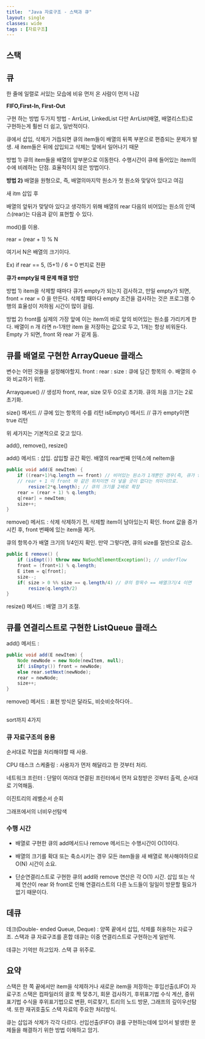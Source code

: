 ```yaml
---
title:  "Java 자료구조 - 스택과 큐"
layout: single
classes: wide
tags : [자료구조]
---
```

## 스택


## 큐
한 줄에 일렬로 서있는 모습에 비유
먼저 온 사람이 먼저 나감

**FIFO,First-In, First-Out**

구현 하는 방법
두가지 방법 - ArrList, LinkedList
다만 ArrList(배열, 배열리스트)로 구현하는게 훨씬 더 쉽고, 일반적이다.

큐에서 삽입, 삭제가 거듭되면 큐의 item들이 배열의 뒤쪽 부분으로 편증되는
문제가 발생.
새 item들은 뒤에 삽입되고 삭제는 앞에서 일어나기 때문

방법 1)
큐의 item들을 배열의 앞부분으로 이동한다.
수행시간이 큐에 들어있는 item의 수에 비례하는 단점.
효율적이지 않은 방법이다.

**방법 2)**
배열을 원형으로, 즉, 배열의마지막 원소가 첫 원소와 맞닿아 있다고 여김

새 itm 삽입 후

배열의 앞뒤가 맞닿아 있다고 생각하기 위해
배열의 rear 다음의 비어있는 원소의 인덱스(rear)는
다음과 같이 표현할 수 있다.

mod()를 이용.

rear = (rear + 1) % N

여기서 N은 배열의 크기이다.

Ex) if rear == 5, (5+1) / 6 = 0 번지로 전환

**큐가 empty일 때 문제 해결 방안**

방법 1)
item을 삭제할 때마다 큐가 empty가 되는지 검사하고,
만일 empty가 되면, front = rear = 0 을 만든다.
삭제할 때마다 empty 조건을 검사하는 것은 프로그램 수행의 효율성이 저하됨
시간이 많이 걸림.


방법 2)
front를 실제의 가장 앞에 이는 item의 바로 앞의 비어있는 원소를
가리키게 한다.
배열이 n 개 라면 n-1개만 item 을 저장하는 값으로 두고,
1개는 항상 비워둔다.
Empty 가 되면, front 와 rear 가 같게 둠.

## 큐를 배열로 구현한 ArrayQueue 클래스

변수는 어떤 것들을 설정해야할지.
front : 
rear : 
size : 큐에 담긴 항목의 수. 배열의 수와 비교하기 위함.

Arrayqueue() // 생성자
front, rear, size 모두 0으로 초기화.
큐의 처음 크기는 2로 초기화.

size() 메서드 // 큐에 있는 항목의 수를 리턴
isEmpty() 메서드 // 큐가 empty이면 true 리턴

위 세가지는 기본적으로 갖고 있다.

add(), remove(), resize()

add() 메서드 : 삽입.
삽입할 공간 확인.
배열의 rear번째 인덱스에 neItem을

```java
public void add(E newItem) {
    if ((rear+1)%q.length == front) // 비어있는 원소가 1개뿐인 경우(즉, 큐가 full인 경우)
    // rear + 1 이 front 와 같은 위치이면 더 넣을 곳이 없다는 의미이므로.
        resize(2*q.length); // 큐의 크기를 2배로 확장
    rear = (rear + 1) % q.length;
    q[rear] = newItem;
    size++;
}
```

remove() 메서드 : 삭제
삭제하기 전, 삭제할 item이 남아있는지 확인.
front 값을 증가시킨 후, front 번째에 있는
item을 제거.

큐의 항목수가 배열 크기의 1/4인지 확인.
만약 그렇다면, 큐의 size를 절반으로 감소.

```java
public E remove() {
    if (isEmpt()) throw new NoSuchElementException(); // underflow
    front = (front+1) % q.length;
    E item = q[front];
    size--;
    if( size > 0 %% size == q.length/4) // 큐의 항목수 == 배열크기/4 이면
        resize(q.length/2)  
}

```

resize() 메서드 : 배열 크기 조절.


## 큐를 연결리스트로 구현한 ListQueue 클래스


add() 메서드 :  
```java
public void add(E newItem) {
    Node newNode = new Node(newItem, null);
    if( isEmpty()) front = newNode;
    else rear.setNext(newNode);
    rear = newNode;
    size++;
}
```

remove() 메서드 :
표현 방식은 달라도, 비슷비슷하다아..

```java

```


sort까지 4가지

### 큐 자료구조의 응용
순서대로 작업을 처리해야할 때 사용.

CPU 태스크 스케줄링 :
사용자가 먼저 해달라고 한 것부터 처리.

네트워크 프린터 :
단말이 여러대 연결된 프린터에서 먼저 요청받은 것부터 출력, 순서대로 기억해둠.

이진트리의 레벨순서 순회

그래프에서의 너비우선탐색


### 수행 시간
- 배열로 구현한 큐의 add메서드나 remove 메서드는 수행시간이 O(1)이다.
- 배열의 크기를 확대 또는 축소시키는 경우 모든 item들을 새 배열로 복사해야하므로
O(N) 시간이 소요.

- 단순연결리스트로 구현한 큐의 add와 remove 연산은 각 O(1) 시간.
삽입 또는 삭제 연산이 rear 와 front로 인해 연결리스트의 다른 노드들이 일일이 방문할
필요가 없기 때문이다.

## 데큐
데크(Double- ended Queue, Deque) : 양쪽 끝에서 삽입, 삭제를 허용하는 자료구조.
스택과 큐 자료구조를 혼합
데큐는 이중 연결리스트로 구현하는게 일반적.

데큐는 기억만 하고있자. 스택 큐 위주로.

## 요약
스택은 한 쪽 끝에서만 item을 삭제하거나 새로운 item을 저장하는
후입선출(LIFO) 자료구조
스택은 컴파일러의 괄호 짝 맞추기, 회문 검사하기, 후위표기법 수식 계산,
중위 표기법 수식을 후위표기법으로 변환, 미로찾기, 트리의 노드 방문, 그래프의 깊이우선탐색.
또한 재귀호출도 스택 자료의 주요한 처리방식.

큐는 삽입과 삭제가 각각 다르다. 선입선출(FIFO)
큐를 구현하는데에 있어서 발생한 문제들을 해결하기 위한 방법 이해하고 암기.


